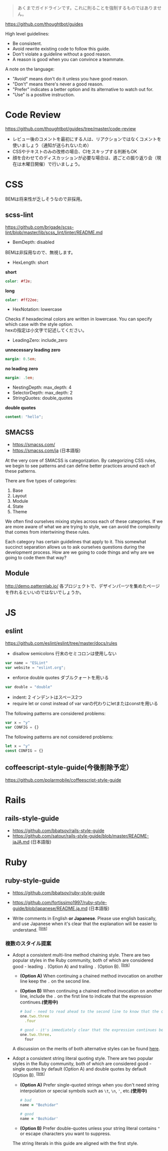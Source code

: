 > あくまでガイドラインです。これに則ることを強制するものではありません。

https://github.com/thoughtbot/guides

High level guidelines:

* Be consistent.
* Avoid rewrite existing code to follow this guide.
* Don't violate a guideline without a good reason.
* A reason is good when you can convince a teammate.

A note on the language:

* "Avoid" means don't do it unless you have good reason.
* "Don't" means there's never a good reason.
* "Prefer" indicates a better option and its alternative to watch out for.
* "Use" is a positive instruction.

# Code Review
<https://github.com/thoughtbot/guides/tree/master/code-review>
* レビュー後のコメントを最初にする人は、リアクションではなくコメントを使いましょう（通知が送られないため）
* CSSやテキストのみの改修の場合、CIをスキップする判断もOK
* 顔を合わせてのディスカッションが必要な場合は、週ごとの振り返り会（現在は木曜日開催）で行いましょう。

# CSS
BEMは将来性が乏しそうなので非採用。

## scss-lint
https://github.com/brigade/scss-lint/blob/master/lib/scss_lint/linter/README.md
* BemDepth: disabled

BEMは非採用なので、無視します。

* HexLength: short

**short**
```scss
color: #f2e;
```

**long**
```scss
color: #ff22ee;
```

* HexNotation: lowercase

Checks if hexadecimal colors are written in lowercase. You can specify which case with the style option.  
hexの指定は小文字で記述してください。

* LeadingZero: include_zero

**unnecessary leading zero**
```scss
margin: 0.5em;
```

**no leading zero**
```scss
margin: .5em;
``` 

* NestingDepth: max_depth: 4
* SelectorDepth: max_depth: 2
* StringQuotes: double_quotes

**double quotes**
```scss
content: "hello";
```


## SMACSS
* https://smacss.com/
* https://smacss.com/ja (日本語版)

At the very core of SMACSS is categorization. By categorizing CSS rules, we begin to see patterns and can define better practices around each of these patterns.

There are five types of categories:

1. Base
2. Layout
3. Module
4. State
5. Theme

We often find ourselves mixing styles across each of these categories. If we are more aware of what we are trying to style, we can avoid the complexity that comes from intertwining these rules.

Each category has certain guidelines that apply to it. This somewhat succinct separation allows us to ask ourselves questions during the development process. How are we going to code things and why are we going to code them that way?

## Module
<http://demo.patternlab.io/>
各プロジェクトで、デザインパーツを集めたページを作れるといいのではないでしょうか。

# JS
## eslint
https://github.com/eslint/eslint/tree/master/docs/rules
* disallow semicolons 行末のセミコロンは使用しない
```js
var name = "ESLint"
var website = "eslint.org";
```
* enforce double quotes ダブルクォートを用いる
```js
var double = "double"
```
* indent: 2 インデントはスペース2つ
* require let or const instead of var varの代わりにletまたはconstを用いる

The following patterns are considered problems:
```js
var x = "y"
var CONFIG = {}
```
The following patterns are not considered problems:
```js
let x = "y"
const CONFIG = {}
```

## coffeescript-style-guide(今後削除予定）
https://github.com/polarmobile/coffeescript-style-guide

# Rails
## rails-style-guide
* https://github.com/bbatsov/rails-style-guide
* https://github.com/satour/rails-style-guide/blob/master/README-jaJA.md (日本語版)

# Ruby
## ruby-style-guide 
* https://github.com/bbatsov/ruby-style-guide
* https://github.com/fortissimo1997/ruby-style-guide/blob/japanese/README.ja.md (日本語版)

* <a name="english-comments"></a>
  Write comments in English **or Japanese**. Please use english basically, and use Japanese when it's clear that the explanation will be easier to understand.
<sup>[[link](#english-comments)]</sup>

### 複数のスタイル提案
* <a name="consistent-multi-line-chains"></a>
    Adopt a consistent multi-line method chaining style. There are two
    popular styles in the Ruby community, both of which are considered
    good - leading `.` (Option A) and trailing `.` (Option B).
<sup>[[link](#consistent-multi-line-chains)]</sup>

  * **(Option A)** When continuing a chained method invocation on
    another line keep the `.` on the second line.


  * **(Option B)** When continuing a chained method invocation on another line,
    include the `.` on the first line to indicate that the
    expression continues.**(使用中)**

    ```Ruby
    # bad - need to read ahead to the second line to know that the chain continues
    one.two.three
      .four

    # good - it's immediately clear that the expression continues beyond the first line
    one.two.three.
      four
    ```

  A discussion on the merits of both alternative styles can be found
  [here](https://github.com/bbatsov/ruby-style-guide/pull/176).

* <a name="consistent-string-literals"></a>
  Adopt a consistent string literal quoting style. There are two popular
  styles in the Ruby community, both of which are considered good - single
  quotes by default (Option A) and double quotes by default (Option B).
<sup>[[link](#consistent-string-literals)]</sup>

  * **(Option A)** Prefer single-quoted strings when you don't need
    string interpolation or special symbols such as `\t`, `\n`, `'`,
    etc.**(使用中)**

    ```Ruby
    # bad
    name = "Bozhidar"

    # good
    name = 'Bozhidar'
    ```

  * **(Option B)** Prefer double-quotes unless your string literal
    contains `"` or escape characters you want to suppress.

  The string literals in this guide are aligned with the first style.

